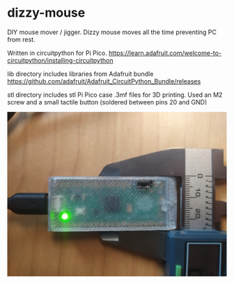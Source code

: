 # dizzy-mouse
DIY mouse mover / jigger. 
Dizzy mouse moves all the time preventing PC from rest.

Written in circuitpython for Pi Pico.
https://learn.adafruit.com/welcome-to-circuitpython/installing-circuitpython

lib directory includes libraries from Adafruit bundle
https://github.com/adafruit/Adafruit_CircuitPython_Bundle/releases

stl directory includes stl Pi Pico case .3mf files for 3D printing.
Used an M2 screw and a small tactile button (soldered between pins 20 and GND)

<img src="https://github.com/piotr-kubica/dizzy-mouse/blob/main/img-dizzy-mouse.jpg" width="550">
